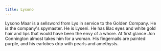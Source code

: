 ```yaml
---
title: Lysono
---
```


Lysono Maar is a sellsword from Lys in service to the Golden Company. He is the company's spymaster. He is Lyseni. He has lilac eyes and white gold hair and lips that would have been the envy of a whore. At first glance Jon Connington almost takes him for a woman. His fingernails are painted purple, and his earlobes drip with pearls and amethysts.


